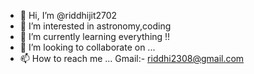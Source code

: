 - 👋 Hi, I’m @riddhijit2702
- 👀 I’m interested in astronomy,coding
- 🌱 I’m currently learning everything !!
- 💞️ I’m looking to collaborate on ...
- 📫 How to reach me ... Gmail:- riddhi2308@gmail.com

<!---
riddhijit2702/riddhijit2702 is a ✨ special ✨ repository because its `README.md` (this file) appears on your GitHub profile.
You can click the Preview link to take a look at your changes.
--->
